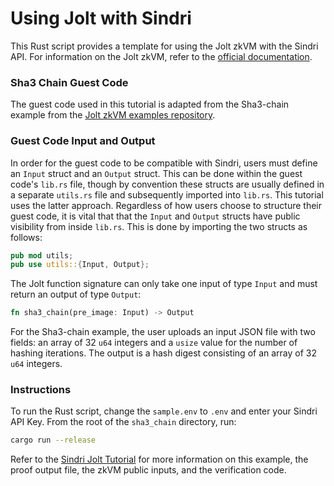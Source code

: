 # Using Jolt with Sindri
This Rust script provides a template for using the Jolt zkVM with the Sindri API.  For information on the Jolt zkVM, refer to the [official documentation](https://jolt.a16zcrypto.com/).

### Sha3 Chain Guest Code
The guest code used in this tutorial is adapted from the Sha3-chain example from the [Jolt zkVM examples repository](https://github.com/a16z/jolt/tree/main/examples/sha3-chain/guest).

### Guest Code Input and Output
In order for the guest code to be compatible with Sindri, users must define an `Input` struct and an `Output` struct.  This can be done within the guest code's `lib.rs` file, though by convention these structs are usually defined in a separate `utils.rs` file and subsequently imported into `lib.rs`.  This tutorial uses the latter approach.  Regardless of how users choose to structure their guest code, it is vital that that the `Input` and `Output` structs have public visibility from inside `lib.rs`.  This is done by importing the two structs as follows:
```Rust
pub mod utils;
pub use utils::{Input, Output};
```
The Jolt function signature can only take one input of type `Input` and must return an output of type `Output`:
```Rust
fn sha3_chain(pre_image: Input) -> Output
```

For the Sha3-chain example, the user uploads an input JSON file with two fields:  an array of 32 `u64` integers and a `usize` value for the number of hashing iterations. The output is a hash digest consisting of an array of 32 `u64` integers.

### Instructions
To run the Rust script, change the `sample.env` to `.env` and enter your Sindri API Key.  From the root of the `sha3_chain` directory, run:
```bash
cargo run --release
```

Refer to the [Sindri Jolt Tutorial](https://sindri.app/docs/how-to-guides/frameworks/jolt/) for more information on this example, the proof output file, the zkVM public inputs, and the verification code.